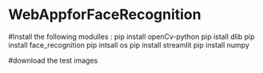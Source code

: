 # WebAppforFaceRecognition
#Install the following modulles :
pip install openCv-python
pip istall dlib
pip install face_recognition
pip intsall os
pip install streamlit
pip install numpy

#download the test images 
